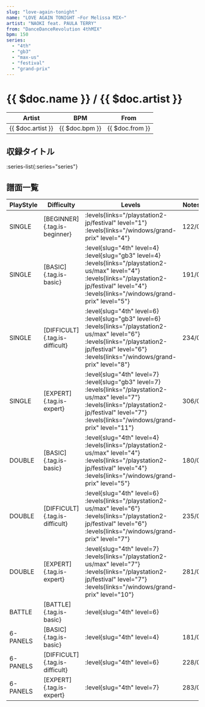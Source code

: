 ```yaml
---
slug: "love-again-tonight"
name: "LOVE AGAIN TONIGHT ~For Melissa MIX~"
artist: "NAOKI feat. PAULA TERRY"
from: "DanceDanceRevolution 4thMIX"
bpm: 150
series:
  - "4th"
  - "gb3"
  - "max-us"
  - "festival"
  - "grand-prix"
---
```


# {{ $doc.name }} / {{ $doc.artist }}

|Artist|BPM|From|
|------|---|----|
|{{ $doc.artist }}|{{ $doc.bpm }}|{{ $doc.from }}|

## 収録タイトル

:series-list{:series="series"}

## 譜面一覧

|PlayStyle|Difficulty|Levels|Notes|Movie|
|---------|----------|------|-----|-----|
|SINGLE|[BEGINNER]{.tag.is-beginner}|<div class="field is-grouped is-grouped-multiline"> :levels{links="/playstation2-jp/festival" level="1"}  :levels{links="/windows/grand-prix" level="4"}</div>|122/0||
|SINGLE|[BASIC]{.tag.is-basic}|<div class="field is-grouped is-grouped-multiline"> :level{slug="4th" level=4} :level{slug="gb3" level=4} :levels{links="/playstation2-us/max" level="4"} :levels{links="/playstation2-jp/festival" level="4"}  :levels{links="/windows/grand-prix" level="5"}</div>|191/0||
|SINGLE|[DIFFICULT]{.tag.is-difficult}|<div class="field is-grouped is-grouped-multiline"> :level{slug="4th" level=6} :level{slug="gb3" level=6} :levels{links="/playstation2-us/max" level="6"} :levels{links="/playstation2-jp/festival" level="6"}  :levels{links="/windows/grand-prix" level="8"}</div>|234/0||
|SINGLE|[EXPERT]{.tag.is-expert}|<div class="field is-grouped is-grouped-multiline"> :level{slug="4th" level=7} :level{slug="gb3" level=7} :levels{links="/playstation2-us/max" level="7"} :levels{links="/playstation2-jp/festival" level="7"}  :levels{links="/windows/grand-prix" level="11"}</div>|306/0||
|DOUBLE|[BASIC]{.tag.is-basic}|<div class="field is-grouped is-grouped-multiline"> :level{slug="4th" level=4} :levels{links="/playstation2-us/max" level="4"} :levels{links="/playstation2-jp/festival" level="4"}  :levels{links="/windows/grand-prix" level="5"}</div>|180/0||
|DOUBLE|[DIFFICULT]{.tag.is-difficult}|<div class="field is-grouped is-grouped-multiline"> :level{slug="4th" level=6} :levels{links="/playstation2-us/max" level="6"} :levels{links="/playstation2-jp/festival" level="6"}  :levels{links="/windows/grand-prix" level="7"}</div>|235/0||
|DOUBLE|[EXPERT]{.tag.is-expert}|<div class="field is-grouped is-grouped-multiline"> :level{slug="4th" level=7} :levels{links="/playstation2-us/max" level="7"} :levels{links="/playstation2-jp/festival" level="7"}  :levels{links="/windows/grand-prix" level="10"}</div>|281/0||
|BATTLE|[BATTLE]{.tag.is-basic}|<div class="field is-grouped is-grouped-multiline"> :level{slug="4th" level=6}</div>|||
|6-PANELS|[BASIC]{.tag.is-basic}|<div class="field is-grouped is-grouped-multiline"> :level{slug="4th" level=4}</div>|181/0||
|6-PANELS|[DIFFICULT]{.tag.is-difficult}|<div class="field is-grouped is-grouped-multiline"> :level{slug="4th" level=6}</div>|228/0||
|6-PANELS|[EXPERT]{.tag.is-expert}|<div class="field is-grouped is-grouped-multiline"> :level{slug="4th" level=7}</div>|283/0||

